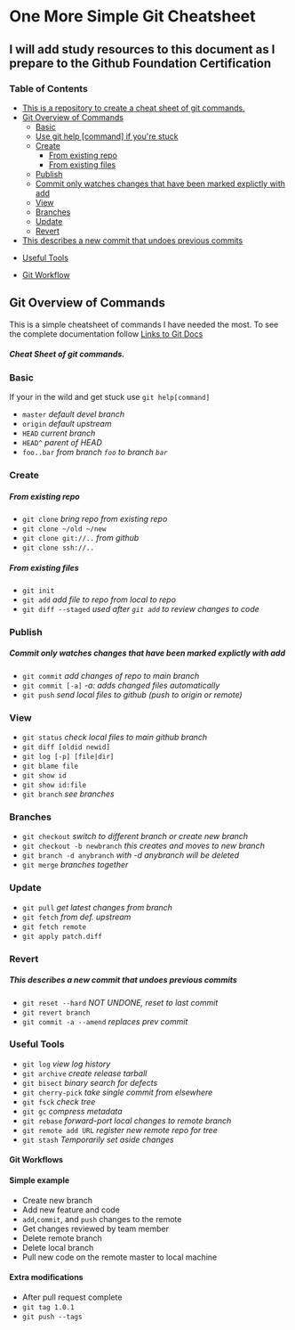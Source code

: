 # One More Simple Git Cheatsheet 

## I will add study resources to this document as I prepare to the Github Foundation Certification 

### Table of Contents

<!-- TOC start (generated with https://github.com/derlin/bitdowntoc) -->


- [This is a repository to create a cheat sheet of git commands. ](#this-is-a-repository-to-create-a-cheat-sheet-of-git-commands)
- [Git Overview of Commands](#git-overview-of-commands)
   * [Basic](#basic)
    - [Use git help [command] if you're stuck](#use-git-help-command-if-youre-stuck)
   * [Create](#create)
     - [From existing repo](#from-existing-repo)
     - [From existing files](#from-existing-files)
   * [Publish](#publish)
    - [Commit only watches changes that have been marked explictly with add](#commit-only-watches-changes-that-have-been-marked-explictly-with-add)
   * [View](#view)
   * [Branches](#branches)
   * [Update](#update)
   * [Revert](#revert)
- [This describes a new commit that undoes previous commits](#this-describes-a-new-commit-that-undoes-previous-commits)
* [Useful Tools](#useful-tools)
+ [Git Workflow](#git-workflow)

<!-- TOC end -->

<!-- TOC --><a name="git-overview-of-commands"></a>
## Git Overview of Commands
This is a simple cheatsheet of commands I have needed the most. To see the complete documentation
follow [Links to Git Docs](https://git-scm.com/docs)

<!-- TOC --><a name="this-is-a-repository-to-create-a-cheat-sheet-of-git-commands"></a>
##### Cheat Sheet of git commands. 


<!-- TOC --><a name="basic"></a>
### Basic

If your in the wild and get stuck use `git help[command]` 

- `master`      *default devel branch*
- `origin`      *default upstream*
- `HEAD`        *current branch*
- `HEAD^`       *parent of HEAD*
- `foo..bar`    *from branch `foo` to branch `bar`*

<!-- TOC --><a name="create"></a>
### Create

<!-- TOC --><a name="from-existing-repo"></a>
##### From existing repo

- `git clone` *bring repo from existing repo*
- `git clone ~/old ~/new`
- `git clone git://..` *from github*
- `git clone ssh://..`

<!-- TOC --><a name="from-existing-files"></a>
##### From existing files

- `git init`
- `git add` *add file to repo from local to repo*
- `git diff --staged` *used after `git add` to review changes to code*

<!-- TOC --><a name="publish"></a>
### Publish

<!-- TOC --><a name="commit-only-watches-changes-that-have-been-marked-explictly-with-add"></a>
##### Commit only watches changes that have been marked explictly with add

- `git commit` *add changes of repo to main branch*
- `git commit [-a]`  *-a: adds changed files automatically*
- `git push` *send local files to github* *(push to origin or remote)*

<!-- TOC --><a name="view"></a>
### View

- `git status` *check local files to main github branch*
- `git diff [oldid newid]`
- `git log [-p] [file|dir]`
- `git blame file`
- `git show id` 
- `git show id:file`
- `git branch` *see branches*

<!-- TOC --><a name="branches"></a>
### Branches

- `git checkout` *switch to different branch or create new branch*
- `git checkout -b newbranch` *this creates and moves to new branch*
- `git branch -d anybranch` *with -d anybranch will be deleted*
- `git merge` *branches together*

<!-- TOC --><a name="update"></a>
### Update

- `git pull` *get latest changes from branch*
- `git fetch` *from def. upstream*
- `git fetch remote`
- `git apply patch.diff`

<!-- TOC --><a name="revert"></a>
### Revert

<!-- TOC --><a name="this-describes-a-new-commit-that-undoes-previous-commits"></a>
##### This describes a new commit that undoes previous commits

- `git reset --hard` *NOT UNDONE, reset to last commit*
- `git revert branch`
- `git commit -a --amend` *replaces prev commit*

<!-- TOC --><a name="useful-tools"></a>
### Useful Tools

- `git log` *view log history*
- `git archive` *create release tarball*
- `git bisect` *binary search for defects*
- `git cherry-pick` *take single commit from elsewhere*
- `git fsck` *check tree*
- `git gc` *compress metadata <performance>*
- `git rebase` *forward-port local changes to remote branch* 
- `git remote add URL` *register new remote repo for tree*
- `git stash` *Temporarily set aside changes*



<!-- TOC --><a name="git-workflow"></a>
#### Git Workflows

#### Simple example
- Create new branch
- Add new feature and code
- `add`,`commit`, and `push` changes to the remote
- Get changes reviewed by team member
- Delete remote branch
- Delete local branch
- Pull new code on the remote master to local machine 

#### Extra modifications
- After pull request complete
- `git tag 1.0.1`
- `git push --tags`